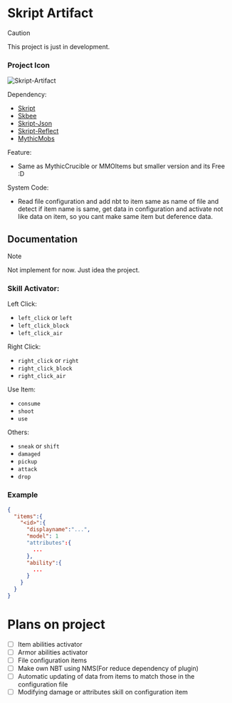 # Skript Artifact

> [!CAUTION]
> This project is just in development.

### Project Icon
![Skript-Artifact](https://i.imgur.com/4HjhL4g.png)

Dependency:
- [Skript](https://github.com/SkriptLang/Skript)
- [Skbee](https://github.com/ShaneBeee/SkBee)
- [Skript-Json](https://github.com/btk5h/skript-json)
- [Skript-Reflect](https://github.com/SkriptLang/skript-reflect)
- [MythicMobs](https://mythiccraft.io/index.php)

Feature:
- Same as MythicCrucible or MMOItems but smaller version and its Free :D

System Code:
- Read file configuration and add nbt to item same as name of file and detect if item name is same, get data in configuration and activate not like data on item, so you cant make same item but deference data.

## Documentation
> [!NOTE]
> Not implement for now. Just idea the project.

### Skill Activator:
Left Click:
- `left_click` or  `left`
- `left_click_block`
- `left_click_air`

Right Click:
- `right_click` or `right`
- `right_click_block`
- `right_click_air`

Use Item:
- `consume`
- `shoot`
- `use`

Others:
- `sneak` or `shift`
- `damaged`
- `pickup`
- `attack`
- `drop`

### Example
```json
{
  "items":{
    "<id>":{
      "displayname":"...",
      "model": 1
      "attributes":{
        ...
      },
      "ability":{
        ...
      }
    }
  }
}
```


# Plans on project
- [ ] Item abilities activator
- [ ] Armor abilities activator
- [ ] File configuration items
- [ ] Make own NBT using NMS(For reduce dependency of plugin)
- [ ] Automatic updating of data from items to match those in the configuration file
- [ ] Modifying damage or attributes skill on configuration item